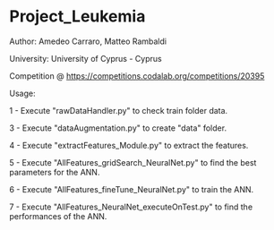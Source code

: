 # Project_Leukemia
Author: Amedeo Carraro, Matteo Rambaldi

University: University of Cyprus - Cyprus

Competition @ https://competitions.codalab.org/competitions/20395

Usage:

1 - Execute "rawDataHandler.py" to check train folder data.

3 - Execute "dataAugmentation.py" to create "data" folder.

4 - Execute "extractFeatures_Module.py" to extract the features.

5 - Execute "AllFeatures_gridSearch_NeuralNet.py" to find the best parameters for the ANN.

6 - Execute "AllFeatures_fineTune_NeuralNet.py" to train the ANN.

7 - Execute "AllFeatures_NeuralNet_executeOnTest.py" to find the performances of the ANN.
